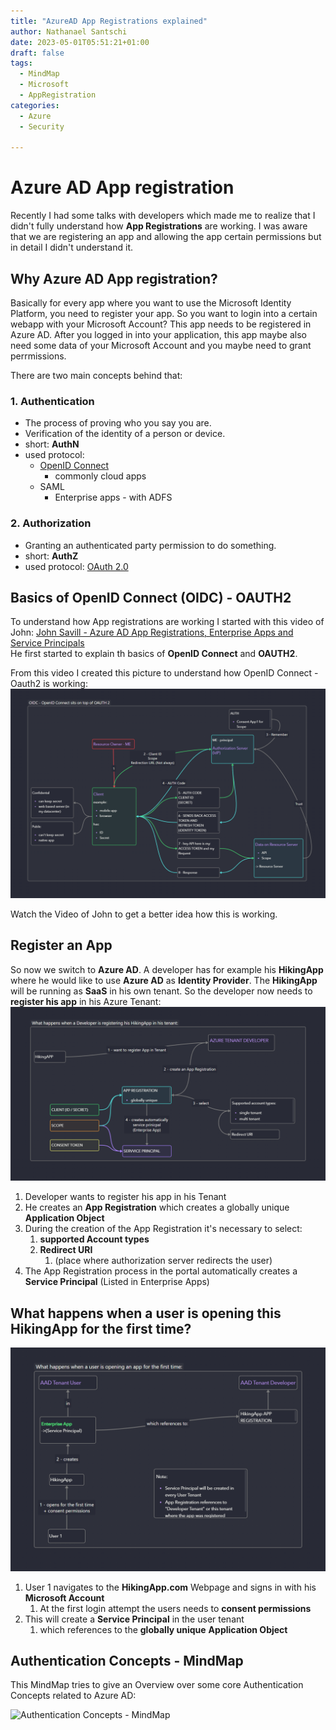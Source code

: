 ```yaml
---
title: "AzureAD App Registrations explained"
author: Nathanael Santschi
date: 2023-05-01T05:51:21+01:00
draft: false
tags:
  - MindMap
  - Microsoft
  - AppRegistration
categories:
  - Azure
  - Security
  
---
```

# Azure AD App registration
Recently I had some talks with developers which made me to realize that I didn't fully understand how **App Registrations** are working. 
I was aware that we are registering an app and allowing the app certain permissions but in detail I didn't understand it. 

## Why Azure AD App registration?
Basically for every app where you want to use the Microsoft Identity Platform, you need to register your app. 
So you want to login into a certain webapp with your Microsoft Account? This app needs to be registered in Azure AD. After you logged in into your application, this app maybe also need some data of your Microsoft Account and you maybe need to grant perrmissions.

There are two main concepts behind that:

### 1. Authentication
- The process of proving who you say you are. 
- Verification of the identity of a person or device. 
- short: **AuthN** 
- used protocol:
    -  [OpenID Connect](https://openid.net/connect/)
        - commonly cloud apps
    - SAML
        - Enterprise apps - with ADFS
  
### 2. Authorization
- Granting an authenticated party permission to do something. 
- short: **AuthZ**
- used protocol: [OAuth 2.0](https://oauth.net/2/)


## Basics of OpenID Connect (OIDC) - OAUTH2
To understand how App registrations are working I started with this video of John: [John Savill - Azure AD App Registrations, Enterprise Apps and Service Principals](https://www.youtube.com/watch?v=WVNvoiA_ktw&ab_channel=JohnSavill%27sTechnicalTraining)  
He first started to explain th basics of **OpenID Connect** and **OAUTH2**.  

From this video I created this picture to understand how OpenID Connect - Oauth2 is working: 
![OIDC-OAUTH](/images/OAUTH2-AzureADAppRegistration.png "Preview")

Watch the Video of John to get a better idea how this is working. 

## Register an App
So now we switch to **Azure AD**. A developer has for example his **HikingApp** where he would like to use **Azure AD** as **Identity Provider**. The **HikingApp** will be running as **SaaS** in his own tenant. So the developer now needs to **register his app** in his Azure Tenant:
![Register an App](/images/AzureAppRegistratin-registerintenant.png "Preview")

1. Developer wants to register his app in his Tenant
2. He creates an **App Registration** which creates a globally unique **Application Object**
3. During the creation of the App Registration it's necessary to select:
   1. **supported Account types**
   2. **Redirect URI**
      1. (place where authorization server redirects the user)
4. The App Registration process in the portal automatically creates a **Service Principal** (Listed in Enterprise Apps)

## What happens when a user is opening this HikingApp for the first time?
![User opening App](/images/AzureAppRegistration-firstopening.png "Preview")

1. User 1 navigates to the **HikingApp.com** Webpage and signs in with his **Microsoft Account**
   1. At the first login attempt the users needs to **consent permissions**
2. This will create a **Service Principal** in the user tenant
   1. which references to the **globally unique** **Application Object** 

## Authentication Concepts - MindMap
This MindMap tries to give an Overview over some core Authentication Concepts related to Azure AD: 

![Authentication Concepts - MindMap](/images/Authentication-Concepts.svg "Preview")